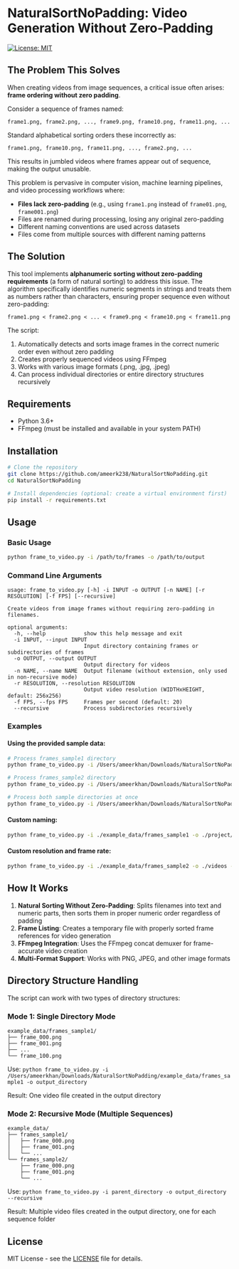 # NaturalSortNoPadding: Video Generation Without Zero-Padding

[![License: MIT](https://img.shields.io/badge/License-MIT-yellow.svg)](https://opensource.org/licenses/MIT)

## The Problem This Solves

When creating videos from image sequences, a critical issue often arises: **frame ordering without zero padding**.

Consider a sequence of frames named:
```
frame1.png, frame2.png, ..., frame9.png, frame10.png, frame11.png, ...
```

Standard alphabetical sorting orders these incorrectly as:
```
frame1.png, frame10.png, frame11.png, ..., frame2.png, ...
```

This results in jumbled videos where frames appear out of sequence, making the output unusable.

This problem is pervasive in computer vision, machine learning pipelines, and video processing workflows where:
- **Files lack zero-padding** (e.g., using `frame1.png` instead of `frame01.png`, `frame001.png`)
- Files are renamed during processing, losing any original zero-padding
- Different naming conventions are used across datasets
- Files come from multiple sources with different naming patterns

## The Solution

This tool implements **alphanumeric sorting without zero-padding requirements** (a form of natural sorting) to address this issue. The algorithm specifically identifies numeric segments in strings and treats them as numbers rather than characters, ensuring proper sequence even without zero-padding:

```
frame1.png < frame2.png < ... < frame9.png < frame10.png < frame11.png
```

The script:
1. Automatically detects and sorts image frames in the correct numeric order even without zero padding
2. Creates properly sequenced videos using FFmpeg
3. Works with various image formats (.png, .jpg, .jpeg)
4. Can process individual directories or entire directory structures recursively

## Requirements

- Python 3.6+
- FFmpeg (must be installed and available in your system PATH)

## Installation

```bash
# Clone the repository
git clone https://github.com/ameerk238/NaturalSortNoPadding.git
cd NaturalSortNoPadding

# Install dependencies (optional: create a virtual environment first)
pip install -r requirements.txt
```

## Usage

### Basic Usage

```bash
python frame_to_video.py -i /path/to/frames -o /path/to/output
```

### Command Line Arguments

```
usage: frame_to_video.py [-h] -i INPUT -o OUTPUT [-n NAME] [-r RESOLUTION] [-f FPS] [--recursive]

Create videos from image frames without requiring zero-padding in filenames.

optional arguments:
  -h, --help            show this help message and exit
  -i INPUT, --input INPUT
                        Input directory containing frames or subdirectories of frames
  -o OUTPUT, --output OUTPUT
                        Output directory for videos
  -n NAME, --name NAME  Output filename (without extension, only used in non-recursive mode)
  -r RESOLUTION, --resolution RESOLUTION
                        Output video resolution (WIDTHxHEIGHT, default: 256x256)
  -f FPS, --fps FPS     Frames per second (default: 20)
  --recursive           Process subdirectories recursively
```

### Examples

#### Using the provided sample data:
```bash
# Process frames_sample1 directory
python frame_to_video.py -i /Users/ameerkhan/Downloads/NaturalSortNoPadding/example_data/frames_sample1 -o ./output_videos

# Process frames_sample2 directory
python frame_to_video.py -i /Users/ameerkhan/Downloads/NaturalSortNoPadding/example_data/frames_sample2 -o ./output_videos

# Process both sample directories at once
python frame_to_video.py -i /Users/ameerkhan/Downloads/NaturalSortNoPadding/example_data -o ./output_videos --recursive
```

#### Custom naming:
```bash
python frame_to_video.py -i ./example_data/frames_sample1 -o ./project/videos -n "my_video"
```

#### Custom resolution and frame rate:
```bash
python frame_to_video.py -i ./example_data/frames_sample2 -o ./videos -r 640x480 -f 30
```

## How It Works

1. **Natural Sorting Without Zero-Padding**: Splits filenames into text and numeric parts, then sorts them in proper numeric order regardless of padding
2. **Frame Listing**: Creates a temporary file with properly sorted frame references for video generation
3. **FFmpeg Integration**: Uses the FFmpeg concat demuxer for frame-accurate video creation
4. **Multi-Format Support**: Works with PNG, JPEG, and other image formats

## Directory Structure Handling

The script can work with two types of directory structures:

### Mode 1: Single Directory Mode
```
example_data/frames_sample1/
├── frame_000.png
├── frame_001.png
├── ...
└── frame_100.png
```
Use: `python frame_to_video.py -i /Users/ameerkhan/Downloads/NaturalSortNoPadding/example_data/frames_sample1 -o output_directory`

Result: One video file created in the output directory

### Mode 2: Recursive Mode (Multiple Sequences)
```
example_data/
├── frames_sample1/
│   ├── frame_000.png
│   ├── frame_001.png
│   └── ...
└── frames_sample2/
    ├── frame_000.png
    ├── frame_001.png
    └── ...
```
Use: `python frame_to_video.py -i parent_directory -o output_directory --recursive`

Result: Multiple video files created in the output directory, one for each sequence folder

## License

MIT License - see the [LICENSE](LICENSE) file for details.